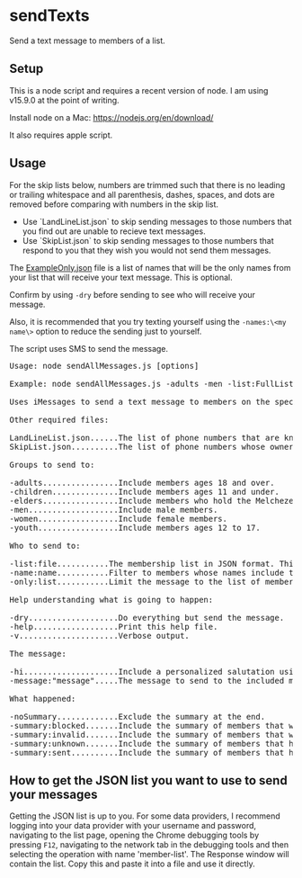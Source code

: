# sendTexts
Send a text message to members of a list.

## Setup
This is a node script and requires a recent version of node.  I am using v15.9.0 at the point of writing.  

Install node on a Mac: https://nodejs.org/en/download/

It also requires apple script.

## Usage
For the skip lists below, numbers are trimmed such that there is no leading or trailing whitespace and all parenthesis, dashes, spaces, and dots are removed before comparing with numbers in the skip list.

<ul>
<li>Use `LandLineList.json` to skip sending messages to those numbers that you find out are unable to recieve text messages.  
<li>Use `SkipList.json` to skip sending messages to those numbers that respond to you that they wish you would not send them messages. 
</ul>

The [ExampleOnly.json](./ExampleOnly.json) file is a list of names that will be the only names from your list that will receive your text message.  This is optional.

Confirm by using `-dry` before sending to see who will receive your message.

Also, it is recommended that you try texting yourself using the `-names:\<my name\>` option to reduce the sending just to yourself.  

The script uses SMS to send the message.

<pre>
Usage: node sendAllMessages.js [options]

Example: node sendAllMessages.js -adults -men -list:FullList.json -hi -message:"hey, any update on your ministering?" -dry

Uses iMessages to send a text message to members on the specified list from your phone number.

Other required files:

LandLineList.json......The list of phone numbers that are known to be unable to recieve text messages.
SkipList.json..........The list of phone numbers whose owners have asked to not recieve any more messages.

Groups to send to:

-adults................Include members ages 18 and over.
-children..............Include members ages 11 and under.
-elders................Include members who hold the Melchezedek Priesthood.
-men...................Include male members.
-women.................Include female members.
-youth.................Include members ages 12 to 17.

Who to send to:

-list:file...........The membership list in JSON format. This is required.
-name:name...........Filter to members whose names include the given substring.
-only:list...........Limit the message to the list of members whose names appear in list.  Format is a JSON array of strings.  The entries must match the member's preferred name.

Help understanding what is going to happen:

-dry...................Do everything but send the message.
-help..................Print this help file.
-v.....................Verbose output.

The message:

-hi....................Include a personalized salutation using the member's first name, such as: "Hi Fred --".
-message:"message".....The message to send to the included members.  Be sure to put double quotes around a message that includes spaces.

What happened:

-noSummary.............Exclude the summary at the end.
-summary:blocked.......Include the summary of members that were excluded because their number is in ./SkipList.json
-summary:invalid.......Include the summary of members that were excluded because their number is in ./LandLineList.json
-summary:unknown.......Include the summary of members that had no valid phone number in the list.
-summary:sent..........Include the summary of members that had a message sent to them.
</pre>

## How to get the JSON list you want to use to send your messages

Getting the JSON list is up to you.  For some data providers, I recommend logging into your data provider with your username and password, navigating to the list page, opening the Chrome debugging tools by pressing `F12`, navigating to the network tab in the debugging tools and then selecting the operation with name 'member-list'.  The Response window will contain the list.  Copy this and paste it into a file and use it directly.